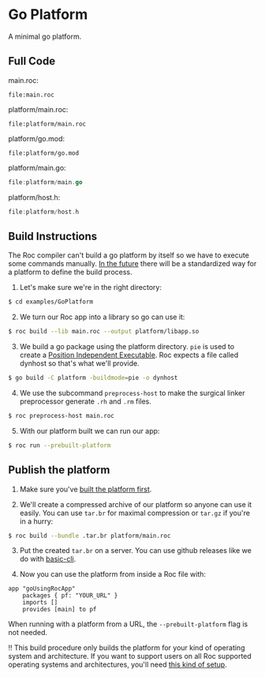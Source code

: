 # Go Platform

A minimal go platform.

## Full Code

main.roc:
```roc
file:main.roc
```

platform/main.roc:
```roc
file:platform/main.roc
```

platform/go.mod:
```
file:platform/go.mod
```

platform/main.go:
```go
file:platform/main.go
```

platform/host.h:
```c
file:platform/host.h
```

## Build Instructions

The Roc compiler can't build a go platform by itself so we have to execute some commands manually. [In the future](https://github.com/roc-lang/roc/issues/6414) there will be a standardized way for a platform to define the build process.

1. Let's make sure we're in the right directory:
```bash
$ cd examples/GoPlatform
```

2. We turn our Roc app into a library so go can use it:
```bash
$ roc build --lib main.roc --output platform/libapp.so
```

3. We build a go package using the platform directory. `pie` is used to create a [Position Independent Executable](https://en.wikipedia.org/wiki/Position-independent_code). Roc expects a file called dynhost so that's what we'll provide.
```bash
$ go build -C platform -buildmode=pie -o dynhost
```

4. We use the subcommand `preprocess-host` to make the surgical linker preprocessor generate `.rh` and `.rm` files.
```bash
$ roc preprocess-host main.roc
```

5. With our platform built we can run our app:
```bash
$ roc run --prebuilt-platform
```


## Publish the platform

1. Make sure you've [built the platform first](#build-instructions).

2. We'll create a compressed archive of our platform so anyone can use it easily. You can use `tar.br` for maximal compression or `tar.gz` if you're in a hurry:
```bash
$ roc build --bundle .tar.br platform/main.roc
```

3. Put the created `tar.br` on a server. You can use github releases like we do with [basic-cli](https://github.com/roc-lang/basic-cli/releases).

4. Now you can use the platform from inside a Roc file with:
```roc
app "goUsingRocApp"
    packages { pf: "YOUR_URL" }
    imports []
    provides [main] to pf
```

When running with a platform from a URL, the `--prebuilt-platform` flag is not needed.

‼ This build procedure only builds the platform for your kind of operating system and architecture. If you want to support users on all Roc supported operating systems and architectures, you'll need [this kind of setup](https://github.com/roc-lang/roc/blob/main/.github/workflows/basic_cli_build_release.yml).

